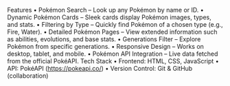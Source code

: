 Features
	•	Pokémon Search – Look up any Pokémon by name or ID.
	•	Dynamic Pokémon Cards – Sleek cards display Pokémon images, types, and stats.
	•	Filtering by Type – Quickly find Pokémon of a chosen type (e.g., Fire, Water).
	•	Detailed Pokémon Pages – View extended information such as abilities, evolutions, and base stats.
	•	Generations Filter – Explore Pokémon from specific generations.
	•	Responsive Design – Works on desktop, tablet, and mobile.
	•	Pokémon API Integration – Live data fetched from the official PokéAPI.
Tech Stack
	•	Frontend: HTML, CSS, JavaScript
	•	API: PokéAPI (https://pokeapi.co/)
	•	Version Control: Git & GitHub (collaboration)
